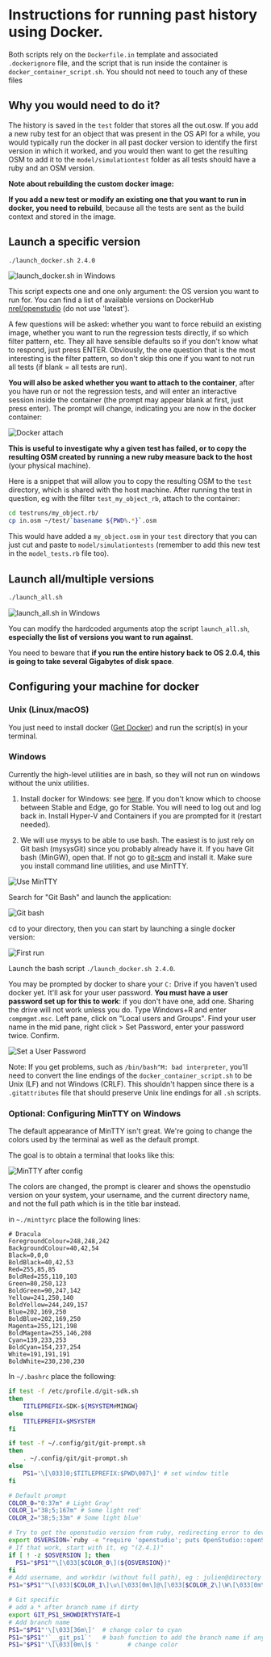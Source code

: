 # Instructions for running past history using Docker.

Both scripts rely on the `Dockerfile.in` template and associated `.dockerignore` file,
and the script that is run inside the container is `docker_container_script.sh`.
You should not need to touch any of these files


## Why you would need to do it?

The history is saved in the `test` folder that stores all the out.osw.
If you add a new ruby test for an object that was present in the OS API for a while,
you would typically run the docker in all past docker version to identify the first version in which it worked,
and you would then want to get the resulting OSM to add it to the `model/simulationtest` folder as all tests should have a ruby and an OSM version.

**Note about rebuilding the custom docker image:**

**If you add a new test or modify an existing one that you want to run in docker, you need to rebuild**, 
because all the tests are sent as the build context and stored in the image.

## Launch a specific version

```bash
./launch_docker.sh 2.4.0
```

![launch_docker.sh in Windows](images/windows_launch_docker.sh.png)

This script expects one and one only argument: the OS version you want to run for. You can find a list of available versions on DockerHub 
[nrel/openstudio](https://hub.docker.com/r/nrel/openstudio/tags/) (do not use 'latest').

A few questions will be asked: whether you want to force rebuild an existing image, whether you want to run the regression tests directly, if so which filter pattern, etc.
They all have sensible defaults so if you don't know what to respond, just press ENTER. Obviously, the one question that is the most interesting is the filter pattern, so don't skip this one
if you want to not run all tests (if blank = all tests are run).

**You will also be asked whether you want to attach to the container**, after you have run or not the regression tests, and will enter an interactive session inside the container
(the prompt may appear blank at first, just press enter). The prompt will change, indicating you are now in the docker container:

![Docker attach](images/docker_attach.png)

**This is useful to investigate why a given test has failed, or to copy the resulting OSM created by running a new ruby measure back to the host** (your physical machine).

Here is a snippet that will allow you to copy the resulting OSM to the `test` directory, which is shared with the host machine.
After running the test in question, eg with the filter `test_my_object_rb`, attach to the container:

```bash
cd testruns/my_object.rb/
cp in.osm ~/test/`basename ${PWD%.*}`.osm
```

This would have added a `my_object.osm` in your `test` directory that you can just cut and paste to `model/simulationtests` (remember to add this new test in the `model_tests.rb` file too).



## Launch all/multiple versions

```bash
./launch_all.sh
```

![launch_all.sh in Windows](images/windows_launch_all.sh.png)

You can modify the hardcoded arguments atop the script `launch_all.sh`, **especially the list of versions you want to run against**.

You need to beware that **if you run the entire history back to OS 2.0.4, this is going to take several Gigabytes of disk space**.


## Configuring your machine for docker

### Unix (Linux/macOS)

You just need to install docker ([Get Docker](https://www.docker.com/get-docker)) and run the script(s) in your terminal.

### Windows

Currently the high-level utilities are in bash, so they will not run on windows without the unix utilities.

1. Install docker for Windows: see [here](https://docs.docker.com/docker-for-windows/install/). 
If you don't know which to choose between Stable and Edge, go for Stable.
You will need to log out and log back in.
Install Hyper-V and Containers if you are prompted for it (restart needed).

2. We will use mysys to be able to use bash. The easiest is to just rely on Git bash (mysysGit) since you probably already have it. If you have Git bash (MinGW), open that.
If not go to [git-scm](https://git-scm.com/downloads) and install it. Make sure you install command line utilities, and use MinTTY.

![Use MinTTY](images/Install_Git_UseMinTTY.png)

Search for "Git Bash" and launch the application:

![Git bash](images/git_bash.png)

cd to your directory, then you can start by launching a single docker version:

![First run](images/git_bash_cd_launch.png)

Launch the bash script `./launch_docker.sh 2.4.0`. 

You may be prompted by docker to share your `C:` Drive if you haven't used docker yet. It'll ask for your user password.
**You must have a user password set up for this to work**: if you don't have one, add one. Sharing the drive will not work unless you do.
Type Windows+R and enter `compmgmt.msc`. Left pane, click on "Local users and Groups".
Find your user name in the mid pane, right click > Set Password, enter your password twice. Confirm.

![Set a User Password](images/Set_password.png)

Note: If you get problems, such as `/bin/bash^M: bad interpreter`, you'll need to convert the line endings of the `docker_container_script.sh` to be Unix (LF) and not Windows (CRLF).
This shouldn't happen since there is a `.gitattributes` file that should preserve Unix line endings for all `.sh` scripts.

### Optional: Configuring MinTTY on Windows

The default appearance of MinTTY isn't great. We're going to change the colors used by the terminal as well as the default prompt.

The goal is to obtain a terminal that looks like this:

![MinTTY after config](images/Mintty_config.png)

The colors are changed, the prompt is clearer and shows the openstudio version on your system, your username, and the current directory name, 
and not the full path which is in the title bar instead.


in `~./minttyrc` place the following lines:

```
# Dracula
ForegroundColour=248,248,242
BackgroundColour=40,42,54
Black=0,0,0
BoldBlack=40,42,53
Red=255,85,85
BoldRed=255,110,103
Green=80,250,123
BoldGreen=90,247,142
Yellow=241,250,140
BoldYellow=244,249,157
Blue=202,169,250
BoldBlue=202,169,250
Magenta=255,121,198
BoldMagenta=255,146,208
Cyan=139,233,253
BoldCyan=154,237,254
White=191,191,191
BoldWhite=230,230,230
```

In `~/.bashrc` place the following:

```bash
if test -f /etc/profile.d/git-sdk.sh
then
	TITLEPREFIX=SDK-${MSYSTEM#MINGW}
else
	TITLEPREFIX=$MSYSTEM
fi

if test -f ~/.config/git/git-prompt.sh
then
	. ~/.config/git/git-prompt.sh
else
	PS1='\[\033]0;$TITLEPREFIX:$PWD\007\]' # set window title
fi

# Default prompt
COLOR_0="0:37m" # Light Gray' 
COLOR_1="38;5;167m" # Some light red' 
COLOR_2="38;5;33m" # Some light blue'

# Try to get the openstudio version from ruby, redirecting error to dev/null`
export OSVERSION=`ruby -e "require 'openstudio'; puts OpenStudio::openStudioVersion" 2> /dev/null`
# If that work, start with it, eg "(2.4.1)"
if [ ! -z $OSVERSION ]; then
  PS1="$PS1""\[\033[$COLOR_0\](${OSVERSION})"
fi
# Add username, and workdir (without full path), eg : julien@directory
PS1="$PS1""\[\033[$COLOR_1\]\u\[\033[0m\]@\[\033[$COLOR_2\]\W\[\033[0m\]"

# Git specific
# add a * after branch name if dirty
export GIT_PS1_SHOWDIRTYSTATE=1
# Add branch name
PS1="$PS1"'\[\033[36m\]'  # change color to cyan
PS1="$PS1"'`__git_ps1`'   # bash function to add the branch name if any
PS1="$PS1"'\[\033[0m\]$ '        # change color
```